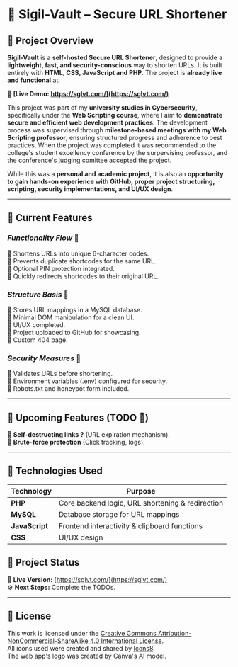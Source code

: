 # **🔗 Sigil-Vault – Secure URL Shortener**

## **📌 Project Overview**
**Sigil-Vault** is a **self-hosted Secure URL Shortener**, designed to provide a **lightweight, fast, and security-conscious** way to shorten URLs. It is built entirely with **HTML, CSS, JavaScript and PHP**. The project is **already live and functional** at:  

🔗 **[Live Demo: https://sglvt.com/](https://sglvt.com/)**  

This project was part of my **university studies in Cybersecurity**, specifically under the **Web Scripting course**, where I aim to **demonstrate secure and efficient web development practices**. The development process was supervised through **milestone-based meetings with my Web Scripting professor**, ensuring structured progress and adherence to best practices. 
When the project was completed it was recommended to the college's student excellency conference by the surpervising professor, and the conference's judging comittee accepted the project. 

While this was a **personal and academic project**, it is also an **opportunity to gain hands-on experience with GitHub, proper project structuring, scripting, security implementations, and UI/UX design**.

---

## **📌 Current Features**
### *Functionality Flow*  🔧
🔸 Shortens URLs into unique 6-character codes.  
🔸 Prevents duplicate shortcodes for the same URL.  
🔸 Optional PIN protection integrated.  
🔸 Quickly redirects shortcodes to their original URL.
### *Structure Basis*  🧱 
🔸 Stores URL mappings in a MySQL database.  
🔸 Minimal DOM manipulation for a clean UI.  
🔸 UI/UX completed.  
🔸 Project uploaded to GitHub for showcasing.  
🔸 Custom 404 page.  
### *Security Measures*  🔐
🔸 Validates URLs before shortening.  
🔸 Environment variables (.env) configured for security.  
🔸 Robots.txt and honeypot form included.

---

## **📌 Upcoming Features (TODO 🚧)**
🔹 **Self-destructing links ?** (URL expiration mechanism).  
🔹 **Brute-force protection** (Click tracking, logs). 

---

## **📌 Technologies Used**

| **Technology**  	| **Purpose** 						                                      |
|-----------------|-----------------------------------------------------------|
| **PHP** | Core backend logic, URL shortening & redirection         |
| **MySQL**        | Database storage for URL mappings                         |
| **JavaScript**   | Frontend interactivity & clipboard functions               |
| **CSS** | UI/UX design        |



## **📌 Project Status**
🚀 **Live Version:** [https://sglvt.com/](https://sglvt.com/)  
⚙️ **Next Steps:** Complete the TODOs.  

---

## **📌 License**
This work is licensed under the [Creative Commons Attribution-NonCommercial-ShareAlike 4.0 International License](https://spdx.org/licenses/CC-BY-NC-SA-4.0.html).  
All icons used were created and shared by [Icons8](https://icons8.com/).  
The web app's logo was created by [Canva's AI model](https://www.canva.com/ai).  
